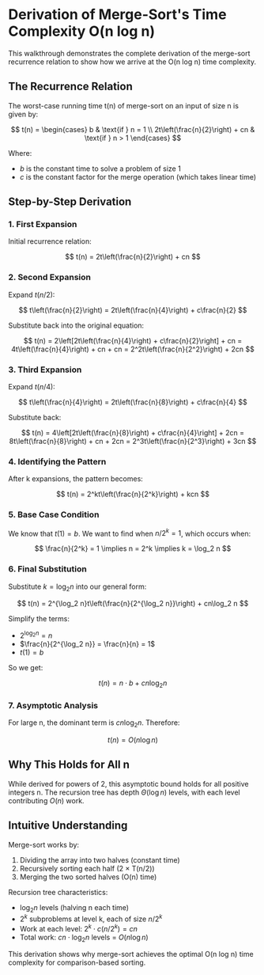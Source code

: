# Derivation of Merge-Sort's Time Complexity O(n log n)

This walkthrough demonstrates the complete derivation of the merge-sort recurrence relation to show how we arrive at the O(n log n) time complexity.

## The Recurrence Relation

The worst-case running time t(n) of merge-sort on an input of size n is given by:

$$
t(n) = \begin{cases}
b & \text{if } n = 1 \\
2t\left(\frac{n}{2}\right) + cn & \text{if } n > 1
\end{cases}
$$

Where:

- $b$ is the constant time to solve a problem of size 1
- $c$ is the constant factor for the merge operation (which takes linear time)

## Step-by-Step Derivation

### 1. First Expansion

Initial recurrence relation:

$$
t(n) = 2t\left(\frac{n}{2}\right) + cn
$$

### 2. Second Expansion

Expand $t(n/2)$:

$$
t\left(\frac{n}{2}\right) = 2t\left(\frac{n}{4}\right) + c\frac{n}{2}
$$

Substitute back into the original equation:

$$
t(n) = 2\left[2t\left(\frac{n}{4}\right) + c\frac{n}{2}\right] + cn = 4t\left(\frac{n}{4}\right) + cn + cn = 2^2t\left(\frac{n}{2^2}\right) + 2cn
$$

### 3. Third Expansion

Expand $t(n/4)$:

$$
t\left(\frac{n}{4}\right) = 2t\left(\frac{n}{8}\right) + c\frac{n}{4}
$$

Substitute back:

$$
t(n) = 4\left[2t\left(\frac{n}{8}\right) + c\frac{n}{4}\right] + 2cn = 8t\left(\frac{n}{8}\right) + cn + 2cn = 2^3t\left(\frac{n}{2^3}\right) + 3cn
$$

### 4. Identifying the Pattern

After k expansions, the pattern becomes:

$$
t(n) = 2^kt\left(\frac{n}{2^k}\right) + kcn
$$

### 5. Base Case Condition

We know that $t(1) = b$. We want to find when $n/2^k = 1$, which occurs when:

$$
\frac{n}{2^k} = 1 \implies n = 2^k \implies k = \log_2 n
$$

### 6. Final Substitution

Substitute $k = \log_2 n$ into our general form:

$$
t(n) = 2^{\log_2 n}t\left(\frac{n}{2^{\log_2 n}}\right) + cn\log_2 n
$$

Simplify the terms:

- $2^{\log_2 n} = n$
- $\frac{n}{2^{\log_2 n}} = \frac{n}{n} = 1$
- $t(1) = b$

So we get:

$$
t(n) = n \cdot b + cn\log_2 n
$$

### 7. Asymptotic Analysis

For large n, the dominant term is $cn \log_2 n$. Therefore:

$$
t(n) = O(n \log n)
$$

## Why This Holds for All n

While derived for powers of 2, this asymptotic bound holds for all positive integers n. The recursion tree has depth $\Theta(\log n)$ levels, with each level contributing $O(n)$ work.

## Intuitive Understanding

Merge-sort works by:

1. Dividing the array into two halves (constant time)
2. Recursively sorting each half (2 × T(n/2))
3. Merging the two sorted halves (O(n) time)

Recursion tree characteristics:

- $\log_2 n$ levels (halving n each time)
- $2^k$ subproblems at level k, each of size $n/2^k$
- Work at each level: $2^k \cdot c(n/2^k) = cn$
- Total work: $cn \cdot \log_2 n$ levels = $O(n \log n)$

This derivation shows why merge-sort achieves the optimal O(n log n) time complexity for comparison-based sorting.
